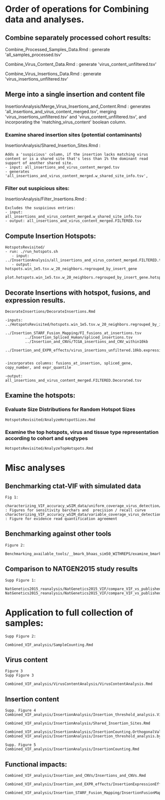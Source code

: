 # Order of operations for Combining data and analyses.

## Combine separately processed cohort results:

    
Combine_Processed_Samples_Data.Rmd :  generate 'all_samples_processed.tsv'

Combine_Virus_Content_Data.Rmd : generate 'virus_content_unfiltered.tsv'

Combine_Virus_Insertions_Data.Rmd : generate 'virus_insertions_unfiltered.tsv'


## Merge into a single insertion and content file

InsertionAnalysis/Merge_Virus_Insertions_and_Content.Rmd : generates 'all_insertions_and_virus_content_merged.tsv', merging 'virus_insertions_unfiltered.tsv' and 'virus_content_unfiltered.tsv', and incorporating the 'matching_virus_content' boolean column.

### Examine shared insertion sites (potential contaminants)

InsertionAnalysis/Shared_Insertion_Sites.Rmd :

    Adds a 'suspicious' column, if the insertion lacks matching virus content or is a shared site that's less than 1% the dominant read support of another shared site.
    - input: all_insertions_and_virus_content_merged.tsv
    - generates 'all_insertions_and_virus_content_merged.w_shared_site_info.tsv', 

### Filter out suspicious sites:

InsertionAnalysis/Filter_Insertions.Rmd :

    Excludes the suspicious entries:
    - input: all_insertions_and_virus_content_merged.w_shared_site_info.tsv
    - output: all_insertions_and_virus_content_merged.FILTERED.tsv
    

## Compute Insertion Hotspots:

    HotspotsRevisited/
    - run: ./run_hotspots.sh
       - input: ../InsertionAnalysis/all_insertions_and_virus_content_merged.FILTERED.tsv
       - output: hotspots.win_1e5.tsv.w_20_neighbors.regrouped_by_insert_gene
                 plot.hotspots.win_1e5.tsv.w_20_neighbors.regrouped_by_insert_gene.hotspot_virus_sample_counts.tsv


## Decorate Insertions with hotspot, fusions, and expression results.

    DecorateInsertions/DecorateInsertions.Rmd

    -inputs: ../HotspotsRevisited/hotspots.win_1e5.tsv.w_20_neighbors.regrouped_by_insert_gene
             ../Insertion_STARF_Fusion_Mapping/FI_fusions_at_insertions.tsv
             ../Insertion_Spliced_Human/spliced_insertions.tsv
             ../Insertion_and_CNVs/TCGA_insertions_and_CNV_within10kb
             ../Insertion_and_EXPR_effects/virus_insertions_unfiltered.10kb.expression_region_analysis.tsv


    -incorporates columns: fusions_at_insertion, spliced_gene, copy_number, and expr_quantile
    
    -output: all_insertions_and_virus_content_merged.FILTERED.Decorated.tsv
    
## Examine the hotspots:

### Evaluate Size Distributions for Random Hotspot Sizes

    HotspotsRevisited/AnalyzeHotspotSizes.Rmd
    
### Examine the top hotspots, virus and tissue type representation according to cohort and seqtypes

    HotspotsRevisited/AnalyzeTopHotspots.Rmd



    

    
# Misc analyses

## Benchmarking ctat-VIF with simulated data

    Fig 1:
    
    characterizing_VIF_accuracy_wSIM_data/uniform_coverage_virus_detection/PE/sim50_PE/compare_prelim_to_refined.Rmd : Figures for sensitivity barchars and  precision / recall curve 
    characterizing_VIF_accuracy_wSIM_data/variable_coverage_virus_detection/QuantComparisonPrelimVsRefined.Rmd : Figure for evidence read quantification agreement 




    
## Benchmarking against other tools

    Figure 2:
    
    Benchmarking_available_tools/__bmark_bhaas_sim50_WITHREPS/examine_bmark_accuracy.by_replicate.Rmd
    
    
## Comparison to NATGEN2015 study results

    Supp Figure 1:

    NatGenetics2015_reanalysis/NatGenetics2015_VIF/compare_VIF_vs_published_insertions/compare_VIF_to_published_NatGenet2015.Rmd
    NatGenetics2015_reanalysis/NatGenetics2015_VIF/compare_VIF_vs_published_insertions/compare_VIF_to_published_NatGenet2015.SangerValidated.Rmd


# Application to full collection of samples:

    Supp Figure 2:
    
    Combined_VIF_analysis/SampleCounting.Rmd


## Virus content

    Figure 3
    Supp Figure 3

    Combined_VIF_analysis/VirusContentAnalysis/VirusContentAnalysis.Rmd


## Insertion content

    Supp. Figure 4
    Combined_VIF_analysis/InsertionAnalysis/Insertion_threshold_analysis.VirusContentDisparity.Rmd

    Combined_VIF_analysis/InsertionAnalysis/Shared_Insertion_Sites.Rmd

    Combined_VIF_analysis/InsertionAnalysis/InsertionCounting.OrthogonalValidations.Rmd
    Combined_VIF_analysis/InsertionAnalysis/Insertion_threshold_analysis.by_orthogonal_brkpt_support.Rmd

    Supp. Figure 5
    Combined_VIF_analysis/InsertionAnalysis/InsertionCounting.Rmd


## Functional impacts:

    Combined_VIF_analysis/Insertion_and_CNVs/Insertions_and_CNVs.Rmd

    Combined_VIF_analysis/Insertion_and_EXPR_effects/InsertionExpressionEffects.Rmd
    
    Combined_VIF_analysis/Insertion_STARF_Fusion_Mapping/InsertionFusionMappingCurrentFusionInspector.Rmd
